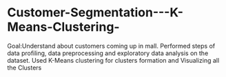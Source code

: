 # Customer-Segmentation---K-Means-Clustering-
Goal:Understand about customers coming up in mall. Performed steps of data profiling, data preprocessing and exploratory data analysis on the dataset. Used K-Means clustering  for clusters formation and Visualizing all the Clusters
